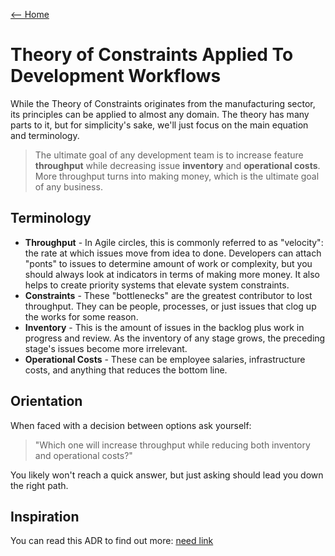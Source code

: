 [<-- Home](/readme.md)

# Theory of Constraints Applied To Development Workflows

While the Theory of Constraints originates from the manufacturing sector, its principles can be
applied to almost any domain. The theory has many parts to it, but for simplicity's sake, we'll just
focus on the main equation and terminology.

> The ultimate goal of any development team is to increase feature **throughput** while decreasing
> issue **inventory** and **operational costs**. More throughput turns into making money, which
> is the ultimate goal of any business.

## Terminology

- **Throughput** - In Agile circles, this is commonly referred to as "velocity": the rate at which
  issues move from idea to done. Developers can attach "ponts" to issues to determine amount of work
  or complexity, but you should always look at indicators in terms of making more money. It also
  helps to create priority systems that elevate system constraints.
- **Constraints** - These "bottlenecks" are the greatest contributor to lost throughput. They can be
  people, processes, or just issues that clog up the works for some reason.
- **Inventory** - This is the amount of issues in the backlog plus work in progress and review. As
  the inventory of any stage grows, the preceding stage's issues become more irrelevant.
- **Operational Costs** - These can be employee salaries, infrastructure costs, and anything that
  reduces the bottom line.

## Orientation

When faced with a decision between options ask yourself:

> "Which one will increase throughput while reducing both inventory and operational costs?"

You likely won't reach a quick answer, but just asking should lead you down the right path.

## Inspiration

You can read this ADR to find out more: [need link]()
